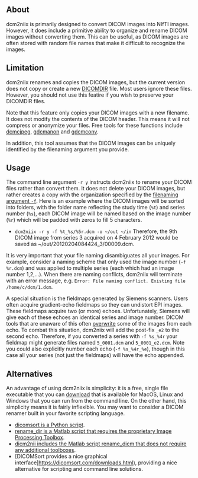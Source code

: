 ## About

dcm2niix is primarily designed to convert DICOM images into NIfTI images. However, it does include a primitive ability to organize and rename DICOM images without converting them. This can be useful, as DICOM images are often stored with random file names that make it difficult to recognize the images.

## Limitation

dcm2niix renames and copies the DICOM images, but the current version does not copy or create a new [DICOMDIR](http://dicom.nema.org/medical/dicom/current/output/chtml/part03/sect_F.2.2.2.html) file. Most users ignore these files. However, you should not use this featire if you wish to preserve your DICOMDIR files.

Note that this feature only copies your DICOM images with a new filename. It does not modify the contents of the DICOM header. This means it will not compress or anonymize your files. Free tools for these functions include [dcmcjpeg](https://dicom.offis.de/dcmtk.php.en), [gdcmanon](http://gdcm.sourceforge.net/html/gdcmanon.html) and [gdcmconv](http://gdcm.sourceforge.net/html/gdcmconv.html).

In addition, this tool assumes that the DICOM images can be uniquely identified by the filenaming argument you provide.

## Usage

The command line argument `-r y` instructs dcm2niix to rename your DICOM files rather than convert them. It does not delete your DICOM images, but rather creates a copy with the organization specified by the [filenaming argument `-f`](FILENAMING.md). Here is an example where the DICOM images will be sorted into folders, with the folder name reflecting the study time (`%t`) and series number (`%s`), each DICOM image will be named based on the image number (`%r`) which will be padded with zeros to fill 5 characters.
  - `dcm2niix -r y -f %t_%s/%5r.dcm -o ~/out ~/in`
Therefore, the 9th DICOM image from series 3 acquired on 4 February 2012 would be saved as ~/out/20120204084424_3/00009.dcm.

It is very important that your file naming disambiguates all your images. For example, consider a naming scheme that only used the image number (`-f %r.dcm`) and was applied to multiple series (each which had an image number 1,2,...). When there are naming conflicts, dcm2niix will terminate with an error message, e.g. `Error: File naming conflict. Existing file /home/c/dcm/1.dcm`.

A special situation is the fieldmaps generated by Siemens scanners. Users often acquire gradient-echo fieldmaps so they can undistort EPI images. These fieldmaps acquire two (or more) echoes. Unfortunately, Siemens will give each of these echoes an identical series and image number. DICOM tools that are unaware of this often [overwrite](https://neurostars.org/t/field-mapping-siemens-scanners-dcm2niix-output-2-bids/2075/7) some of the images from each echo. To combat this situation, dcm2niix will add the post-fix `_e2` to the second echo. Therefore, if you converted a series with `-f %s_%4r` your fieldmap might generate files named `5_0001.dcm` and `5_0001_e2.dcm`. Note you could also explicitly number each echo (`-f %s_%4r_%e`), though in this case all your series (not just the fieldmaps) will have the echo appended.

## Alternatives

An advantage of using dcm2niix is simplicity: it is a free, single file executable that you can [download](https://github.com/rordenlab/dcm2niix/releases) that is available for MacOS, Linux and Windows that you can run from the command line. On the other hand, this simplicity means it is fairly inflexible. You may want to consider a DICOM renamer built in your favorite scripting language.

 - [dicomsort is a Python script](https://github.com/pieper/dicomsort).
 - [rename_dir is a Matlab script that requires the proprietary Image Processing Toolbox](https://gist.github.com/htygithub/ad3597577e1de004e9f5).
 - [dicm2nii includes the Matlab script rename_dicm that does not require any additional toolboxes](https://github.com/xiangruili/dicm2nii).
 - [DICOMSort provides a nice graphical interface]https://dicomsort.com/downloads.html), providing a nice alternative for scripting and command line solutions.
